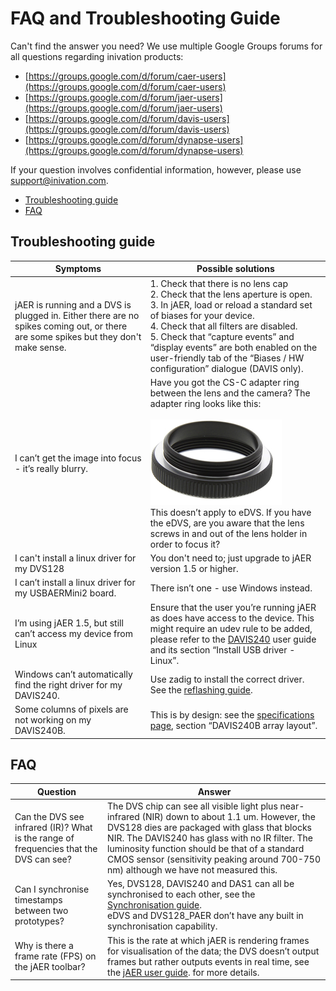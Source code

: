 # FAQ and Troubleshooting Guide

Can't find the answer you need? We use multiple Google Groups forums for
all questions regarding inivation products:

- [https://groups.google.com/d/forum/caer-users](https://groups.google.com/d/forum/caer-users)
- [https://groups.google.com/d/forum/jaer-users](https://groups.google.com/d/forum/jaer-users)
- [https://groups.google.com/d/forum/davis-users](https://groups.google.com/d/forum/davis-users)
- [https://groups.google.com/d/forum/dynapse-users](https://groups.google.com/d/forum/dynapse-users)

If your question involves confidential information, however, please use
[support@inivation.com](mailto:support@inivation.com).

- [Troubleshooting guide](#troubleshooting-guide)
- [FAQ](#faq)

## Troubleshooting guide

| Symptoms | Possible solutions |
|----------|--------------------|
| jAER is running and a DVS is plugged in. Either there are no spikes coming out, or there are some spikes but they don\'t make sense. | 1.  Check that there is no lens cap <br/> 2. Check that the lens aperture is open. <br/> 3. In jAER, load or reload a standard set of biases for your device. <br/> 4.	Check that all filters are disabled. <br/> 5.	Check that “capture events” and “display events” are both enabled on the user-friendly tab of the “Biases / HW configuration” dialogue (DAVIS only). |
| I can’t get the image into focus - it’s really blurry.          | Have you got the CS-C adapter ring between the lens and the camera? The adapter ring looks like this: <br/><br/>  <img src="media/CS-C_adapter.png"> <br/> This doesn’t apply to eDVS. If you have the eDVS, are you aware that the lens screws in and out of the lens holder in order to focus it? |
| I can't install a linux driver for my DVS128                    | You don't need to; just upgrade to jAER version 1.5 or higher. |
| I can’t install a linux driver for my USBAERMini2 board.        | There isn’t one - use Windows instead. |
| I’m using jAER 1.5, but still can’t access my device from Linux | Ensure that the user you’re running jAER as does have access to the device. This might require an udev rule to be added, please refer to the [DAVIS240](https://inilabs.com/support/hardware/davis240/) user guide and its section “Install USB driver - Linux”. |
| Windows can’t automatically find the right driver for my DAVIS240. | Use zadig to install the correct driver. See the [reflashing guide](http://www.inilabs.com/support/reflashing). |
| Some columns of pixels are not working on my DAVIS240B. | This is by design: see the [specifications page](http://www.inilabs.com/products/davis/specifications), section “DAVIS240B array layout”. |

## FAQ
| Question | Answer             |
|----------|--------------------|
| Can the DVS see infrared (IR)? What is the range of frequencies that the DVS can see? | The DVS chip can see all visible light plus near-infrared (NIR) down to about 1.1 um. However, the DVS128 dies are packaged with glass that blocks NIR. The DAVIS240 has glass with no IR filter. The luminosity function should be that of a standard CMOS sensor (sensitivity peaking around 700-750 nm) although we have not measured this. |
| Can I synchronise timestamps between two prototypes? |  Yes, DVS128, DAVIS240 and DAS1 can all be synchronised to each other, see the [Synchronisation guide](http://www.inilabs.com/support/synch). <br/> eDVS and DVS128_PAER don’t have any built in synchronisation capability. |
| Why is there a frame rate (FPS) on the jAER toolbar? | This is the rate at which jAER is rendering frames for visualisation of the data; the DVS doesn’t output frames but rather outputs events in real time, see the [jAER user guide](http://www.inilabs.com/support/jaer). for more details. |
